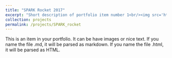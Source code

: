 ```yaml
---
title: "SPARK Rocket 2017"
excerpt: "Short description of portfolio item number 1<br/><img src='https://live.staticflickr.com/4333/36959410282_8c16fee605_h.jpg'>"
collection: projects
permalink: /projects/SPARK_rocket
---
```


This is an item in your portfolio. It can be have images or nice text. If you name the file .md, it will be parsed as markdown. If you name the file .html, it will be parsed as HTML. 
